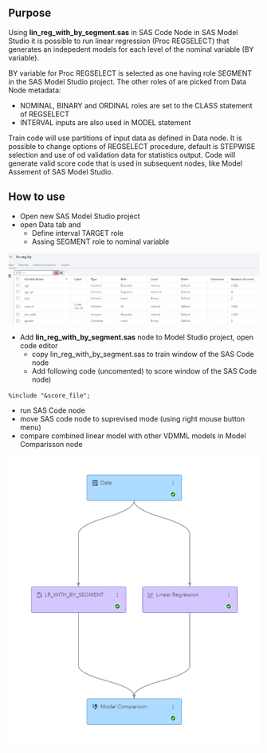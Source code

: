## Purpose 
Using **lin_reg_with_by_segment.sas** in SAS Code Node in SAS Model Studio it is possible to run linear regression (Proc REGSELECT) that generates an indepedent models for each level of the nominal variable (BY variable). 

BY variable for Proc REGSELECT is selected as one having role SEGMENT in the SAS Model Studio project. The other roles of are picked from Data Node metadata: 
- NOMINAL, BINARY and ORDINAL roles are set to the CLASS statement of REGSELECT
- INTERVAL inputs are also used in MODEL statement

Train code will use partitions of input data  as defined in Data node. 
It is possible to change options of REGSELECT procedure, default is STEPWISE selection and use of od validation data for statistics output.
Code will generate valid score code that is used in subsequent nodes, like Model Assement of SAS Model Studio.

## How to use
- Open new SAS Model Studio project 
- open Data tab and 
    * Define interval TARGET role 
    * Assing SEGMENT role to nominal variable

![alt text](./data_node.png "data node setup")

- Add **lin_reg_with_by_segment.sas**  node to Model Studio project, open code editor
    * copy lin_reg_with_by_segment.sas to train window of the SAS Code node
    * Add following code (uncomented) to score window of the SAS Code node) 

`
%include "&score_file";
`

- run SAS Code node  
- move SAS code node to suprevised mode (using right mouse button menu) 
- compare combined linear model with other VDMML models in Model Comparisson node

![alt text](./Project_pipeline.png "simpest pipeline") 
